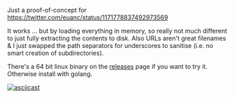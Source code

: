 Just a proof-of-concept for https://twitter.com/euanc/status/1171778837492973569

It works ... but by loading everything in memory, so really not much different to just fully extracting the contents to disk. Also URLs aren't great filenames & I just swapped the path separators for underscores to sanitise (i.e. no smart creation of subdirectories).

There's a 64 bit linux binary on the [releases](https://github.com/richardlehane/warcmount/releases) page if you want to try it. Otherwise install with golang.

[![asciicast](https://asciinema.org/a/268421.svg)](https://asciinema.org/a/268421)